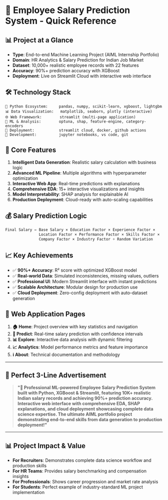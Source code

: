 # 🚀 Employee Salary Prediction System - Quick Reference

## 📊 **Project at a Glance**
- **Type**: End-to-end Machine Learning Project (AIML Internship Portfolio)
- **Domain**: HR Analytics & Salary Prediction for Indian Job Market
- **Dataset**: 10,000+ realistic employee records with 22 features
- **Accuracy**: 90%+ prediction accuracy with XGBoost
- **Deployment**: Live on Streamlit Cloud with interactive web interface

## 🛠️ **Technology Stack**
```
🐍 Python Ecosystem:     pandas, numpy, scikit-learn, xgboost, lightgbm
📊 Data Visualization:   matplotlib, seaborn, plotly (interactive)
🌐 Web Framework:        streamlit (multi-page application)
🤖 ML & Analysis:        optuna, shap, feature-engine, category-encoders
🚀 Deployment:           streamlit cloud, docker, github actions
📔 Development:          jupyter notebooks, vs code, git
```

## 🎯 **Core Features**
1. **Intelligent Data Generation**: Realistic salary calculation with business logic
2. **Advanced ML Pipeline**: Multiple algorithms with hyperparameter optimization
3. **Interactive Web App**: Real-time predictions with explanations
4. **Comprehensive EDA**: 15+ interactive visualizations and insights
5. **Model Interpretability**: SHAP analysis for explainable AI
6. **Production Deployment**: Cloud-ready with auto-scaling capabilities

## 💰 **Salary Prediction Logic**
```python
Final Salary = Base Salary × Education Factor × Experience Factor × 
               Location Factor × Performance Factor × Skills Factor × 
               Company Factor × Industry Factor + Random Variation
```

## 📈 **Key Achievements**
- ✅ **90%+ Accuracy**: R² score with optimized XGBoost model
- ✅ **Real-world Data**: Simulated inconsistencies, missing values, outliers
- ✅ **Professional UI**: Modern Streamlit interface with instant predictions
- ✅ **Scalable Architecture**: Modular design for production use
- ✅ **Cloud Deployment**: Zero-config deployment with auto-dataset generation

## 🎨 **Web Application Pages**
1. **🏠 Home**: Project overview with key statistics and navigation
2. **💼 Predict**: Real-time salary prediction with confidence intervals
3. **📊 Explore**: Interactive data analysis with dynamic filtering
4. **📈 Analytics**: Model performance metrics and feature importance
5. **ℹ️ About**: Technical documentation and methodology

---

## 🎯 **Perfect 3-Line Advertisement**

> **"🚀 Professional ML-powered Employee Salary Prediction System built with Python, XGBoost & Streamlit, featuring 10K+ realistic Indian salary records and achieving 90%+ prediction accuracy. Interactive web interface with comprehensive EDA, SHAP explanations, and cloud deployment showcasing complete data science expertise. The ultimate AIML portfolio project demonstrating end-to-end skills from data generation to production deployment!"**

---

## 📊 **Project Impact & Value**
- **For Recruiters**: Demonstrates complete data science workflow and production skills
- **For HR Teams**: Provides salary benchmarking and compensation insights
- **For Professionals**: Shows career progression and market rate analysis
- **For Students**: Perfect example of industry-standard ML project implementation

